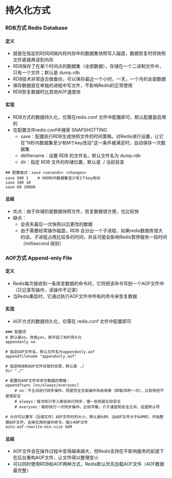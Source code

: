 # 持久化方式

### RDB方式 Redis Database

#### 定义
* 就是在指定的时间间隔内将内存中的数据集快照写入磁盘，数据恢复时将快照文件直接再读到内存
* RDB保存了在某个时间点的数据集（全部数据），存储在一个二进制文件中，只有一个文件；默认是 dump.rdb
* RDB技术非常适合做备份，可以保存最近一个小时，一天，一个月的全部数据
* 保存数据是在单独的进程中写文件，不影响Redis的正常使用
* RDB恢复数据时比其他AOF速度快

#### 实现
* RDB方式的数据持久化，仅需在redis.conf 文件中配置即可，默认配置是启用的
* 在配置文件redis.conf中搜索 SNAPSHOTTING
    * save：配置执行RDB生成快照文件的时间策略，对Redis进行设置，让它在"N秒内数据集至少有M个key改动"这一条件被满足时，自动保存一次数据集
    * dbfilename：设置 RDB 的文件名，默认文件名为 dump.rdb
    * dir：指定 RDB 文件的存储位置，默认是 ./ 当前目录
```
## 配置格式：save <seconds> <changes>
save 900 1    # 900秒内数据集至少有1个key改动
save 300 10
save 60 10000
```

#### 总结
* 优点：由于存储的是数据快照文件，恢复数据很方便，也比较快
* 缺点：
    * 会丢失最后一次快照以后更改的数据
    * 由于需要经常操作磁盘，RDB 会分出一个子进程，如果redis数据库很大的话，子进程占用比较多的时间，并且可能会影响Redis暂停服务一段时间（millisecond 级别）

### AOF方式 Append-only File

#### 定义
* Redis每次接收到一条改变数据的命令时，它将把该命令写到一个AOF文件中（只记录写操作，读操作不记录）
* 当Redis重启时，它通过执行AOF文件中所有的命令来恢复数据

#### 实现
* AOF方式的数据持久化，仅需在 redis.conf 文件中配置即可
```
### 配置项
# 默认是no，改成yes，即开启了AOF持久化
appendonly no

# 指定AOF文件名，默认文件名为appendonly.aof
appendfilename "appendonly.aof"

# 指定RDB和AOF文件存放的目录，默认是 ./   
dir "./"    

# 配置向AOF文件写命令数据的策略：
appendfsync [no/always/everysec]
    # no：不主动进行同步操作，而是完全交由操作系统来做（即每30秒一次），比较快但不是很安全
    # always：每次执行写入都会执行同步，慢一些但是比较安全
    # everysec：每秒执行一次同步操作，比较平衡，介于速度和安全之间，这是默认项

# 允许可以重写（压缩文件）AOF文件时的大小，默认是64M，当AOF文件大于64M时，开始整理AOF文件，去掉无用的操作命令，缩小AOF文件
auto-aof-rewrite-min-size 64M
```

#### 总结
* AOF文件会在操作过程中变得越来越大，但Redis支持在不影响服务的前提下在后台重构AOF文件，让文件得以整理变小
* 可以同时使用RDB和AOF两种方式，Redis默认优先加载AOF文件（AOF数据最完整）